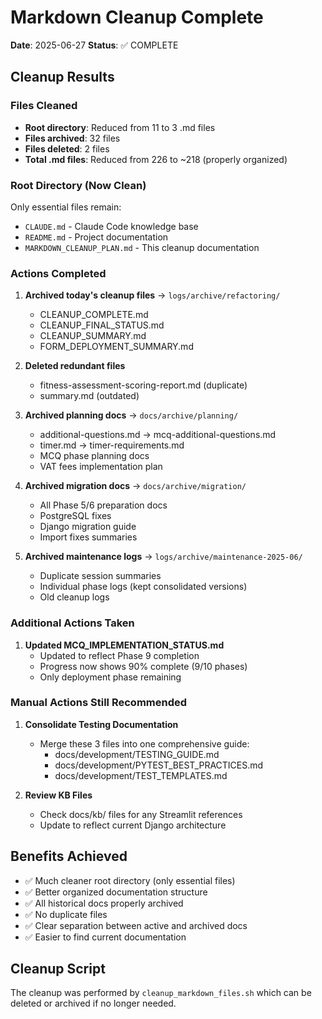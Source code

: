 # Markdown Cleanup Complete

**Date**: 2025-06-27
**Status**: ✅ COMPLETE

## Cleanup Results

### Files Cleaned
- **Root directory**: Reduced from 11 to 3 .md files
- **Files archived**: 32 files
- **Files deleted**: 2 files
- **Total .md files**: Reduced from 226 to ~218 (properly organized)

### Root Directory (Now Clean)
Only essential files remain:
- `CLAUDE.md` - Claude Code knowledge base
- `README.md` - Project documentation
- `MARKDOWN_CLEANUP_PLAN.md` - This cleanup documentation

### Actions Completed

1. **Archived today's cleanup files** → `logs/archive/refactoring/`
   - CLEANUP_COMPLETE.md
   - CLEANUP_FINAL_STATUS.md
   - CLEANUP_SUMMARY.md
   - FORM_DEPLOYMENT_SUMMARY.md

2. **Deleted redundant files**
   - fitness-assessment-scoring-report.md (duplicate)
   - summary.md (outdated)

3. **Archived planning docs** → `docs/archive/planning/`
   - additional-questions.md → mcq-additional-questions.md
   - timer.md → timer-requirements.md
   - MCQ phase planning docs
   - VAT fees implementation plan

4. **Archived migration docs** → `docs/archive/migration/`
   - All Phase 5/6 preparation docs
   - PostgreSQL fixes
   - Django migration guide
   - Import fixes summaries

5. **Archived maintenance logs** → `logs/archive/maintenance-2025-06/`
   - Duplicate session summaries
   - Individual phase logs (kept consolidated versions)
   - Old cleanup logs

### Additional Actions Taken

1. **Updated MCQ_IMPLEMENTATION_STATUS.md**
   - Updated to reflect Phase 9 completion
   - Progress now shows 90% complete (9/10 phases)
   - Only deployment phase remaining

### Manual Actions Still Recommended

1. **Consolidate Testing Documentation**
   - Merge these 3 files into one comprehensive guide:
     - docs/development/TESTING_GUIDE.md
     - docs/development/PYTEST_BEST_PRACTICES.md
     - docs/development/TEST_TEMPLATES.md

2. **Review KB Files**
   - Check docs/kb/ files for any Streamlit references
   - Update to reflect current Django architecture

## Benefits Achieved

- ✅ Much cleaner root directory (only essential files)
- ✅ Better organized documentation structure
- ✅ All historical docs properly archived
- ✅ No duplicate files
- ✅ Clear separation between active and archived docs
- ✅ Easier to find current documentation

## Cleanup Script
The cleanup was performed by `cleanup_markdown_files.sh` which can be deleted or archived if no longer needed.
